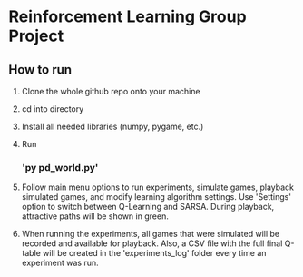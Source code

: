 # Reinforcement Learning Group Project

## How to run

1. Clone the whole github repo onto your machine

2. cd into directory

3. Install all needed libraries (numpy, pygame, etc.)

4. Run
    ### 'py pd_world.py'

5. Follow main menu options to run experiments, simulate games, playback simulated games, and modify learning algorithm settings. Use 'Settings' option to switch between Q-Learning and SARSA. During playback, attractive paths will be shown in green.

6. When running the experiments, all games that were simulated will be recorded and available for playback. Also, a CSV file with the full final Q-table will be created in the 'experiments_log' folder every time an experiment was run. 
